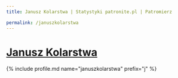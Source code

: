 ```yaml
---
title: Janusz Kolarstwa | Statystyki patronite.pl | Patromierz

permalink: /januszkolarstwa
---
```


# [Janusz Kolarstwa](https://patronite.pl/januszkolarstwa)

{% include profile.md name="januszkolarstwa" prefix="j" %}
